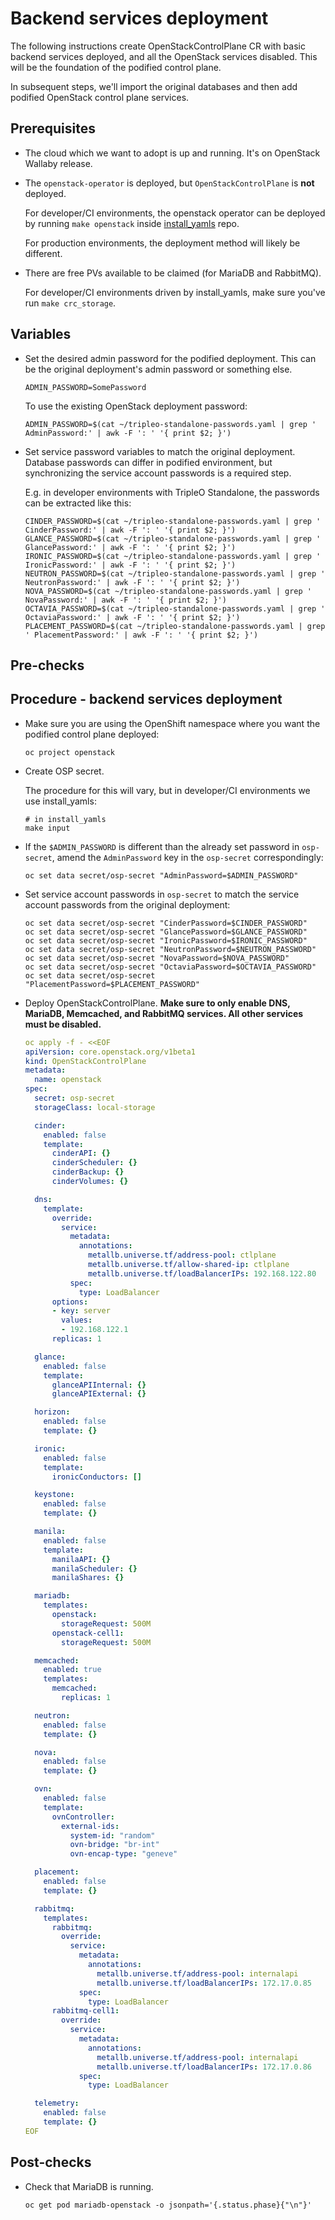 # Backend services deployment

The following instructions create OpenStackControlPlane CR with basic
backend services deployed, and all the OpenStack services disabled.
This will be the foundation of the podified control plane.

In subsequent steps, we'll import the original databases and then add
podified OpenStack control plane services.

## Prerequisites

* The cloud which we want to adopt is up and running. It's on
  OpenStack Wallaby release.

* The `openstack-operator` is deployed, but `OpenStackControlPlane` is
  **not** deployed.

  For developer/CI environments, the openstack operator can be deployed
  by running `make openstack` inside
  [install_yamls](https://github.com/openstack-k8s-operators/install_yamls)
  repo.

  For production environments, the deployment method will likely be
  different.

* There are free PVs available to be claimed (for MariaDB and RabbitMQ).

  For developer/CI environments driven by install_yamls, make sure
  you've run `make crc_storage`.


## Variables

* Set the desired admin password for the podified deployment. This can
  be the original deployment's admin password or something else.

  ```
  ADMIN_PASSWORD=SomePassword
  ```

  To use the existing OpenStack deployment password:
  ```
  ADMIN_PASSWORD=$(cat ~/tripleo-standalone-passwords.yaml | grep ' AdminPassword:' | awk -F ': ' '{ print $2; }')
  ```

* Set service password variables to match the original deployment.
  Database passwords can differ in podified environment, but
  synchronizing the service account passwords is a required step.

  E.g. in developer environments with TripleO Standalone, the
  passwords can be extracted like this:

  ```
  CINDER_PASSWORD=$(cat ~/tripleo-standalone-passwords.yaml | grep ' CinderPassword:' | awk -F ': ' '{ print $2; }')
  GLANCE_PASSWORD=$(cat ~/tripleo-standalone-passwords.yaml | grep ' GlancePassword:' | awk -F ': ' '{ print $2; }')
  IRONIC_PASSWORD=$(cat ~/tripleo-standalone-passwords.yaml | grep ' IronicPassword:' | awk -F ': ' '{ print $2; }')
  NEUTRON_PASSWORD=$(cat ~/tripleo-standalone-passwords.yaml | grep ' NeutronPassword:' | awk -F ': ' '{ print $2; }')
  NOVA_PASSWORD=$(cat ~/tripleo-standalone-passwords.yaml | grep ' NovaPassword:' | awk -F ': ' '{ print $2; }')
  OCTAVIA_PASSWORD=$(cat ~/tripleo-standalone-passwords.yaml | grep ' OctaviaPassword:' | awk -F ': ' '{ print $2; }')
  PLACEMENT_PASSWORD=$(cat ~/tripleo-standalone-passwords.yaml | grep ' PlacementPassword:' | awk -F ': ' '{ print $2; }')
  ```

## Pre-checks

## Procedure - backend services deployment

* Make sure you are using the OpenShift namespace where you want the
  podified control plane deployed:

  ```
  oc project openstack
  ```

* Create OSP secret.

  The procedure for this will vary, but in developer/CI environments
  we use install_yamls:

  ```
  # in install_yamls
  make input
  ```

* If the `$ADMIN_PASSWORD` is different than the already set password
  in `osp-secret`, amend the `AdminPassword` key in the `osp-secret`
  correspondingly:

  ```
  oc set data secret/osp-secret "AdminPassword=$ADMIN_PASSWORD"
  ```

* Set service account passwords in `osp-secret` to match the service
  account passwords from the original deployment:

  ```
  oc set data secret/osp-secret "CinderPassword=$CINDER_PASSWORD"
  oc set data secret/osp-secret "GlancePassword=$GLANCE_PASSWORD"
  oc set data secret/osp-secret "IronicPassword=$IRONIC_PASSWORD"
  oc set data secret/osp-secret "NeutronPassword=$NEUTRON_PASSWORD"
  oc set data secret/osp-secret "NovaPassword=$NOVA_PASSWORD"
  oc set data secret/osp-secret "OctaviaPassword=$OCTAVIA_PASSWORD"
  oc set data secret/osp-secret "PlacementPassword=$PLACEMENT_PASSWORD"
  ```

* Deploy OpenStackControlPlane. **Make sure to only enable DNS,
  MariaDB, Memcached, and RabbitMQ services. All other services must
  be disabled.**

  ```yaml
  oc apply -f - <<EOF
  apiVersion: core.openstack.org/v1beta1
  kind: OpenStackControlPlane
  metadata:
    name: openstack
  spec:
    secret: osp-secret
    storageClass: local-storage

    cinder:
      enabled: false
      template:
        cinderAPI: {}
        cinderScheduler: {}
        cinderBackup: {}
        cinderVolumes: {}

    dns:
      template:
        override:
          service:
            metadata:
              annotations:
                metallb.universe.tf/address-pool: ctlplane
                metallb.universe.tf/allow-shared-ip: ctlplane
                metallb.universe.tf/loadBalancerIPs: 192.168.122.80
            spec:
              type: LoadBalancer
        options:
        - key: server
          values:
          - 192.168.122.1
        replicas: 1

    glance:
      enabled: false
      template:
        glanceAPIInternal: {}
        glanceAPIExternal: {}

    horizon:
      enabled: false
      template: {}

    ironic:
      enabled: false
      template:
        ironicConductors: []

    keystone:
      enabled: false
      template: {}

    manila:
      enabled: false
      template:
        manilaAPI: {}
        manilaScheduler: {}
        manilaShares: {}

    mariadb:
      templates:
        openstack:
          storageRequest: 500M
        openstack-cell1:
          storageRequest: 500M

    memcached:
      enabled: true
      templates:
        memcached:
          replicas: 1

    neutron:
      enabled: false
      template: {}

    nova:
      enabled: false
      template: {}

    ovn:
      enabled: false
      template:
        ovnController:
          external-ids:
            system-id: "random"
            ovn-bridge: "br-int"
            ovn-encap-type: "geneve"

    placement:
      enabled: false
      template: {}

    rabbitmq:
      templates:
        rabbitmq:
          override:
            service:
              metadata:
                annotations:
                  metallb.universe.tf/address-pool: internalapi
                  metallb.universe.tf/loadBalancerIPs: 172.17.0.85
              spec:
                type: LoadBalancer
        rabbitmq-cell1:
          override:
            service:
              metadata:
                annotations:
                  metallb.universe.tf/address-pool: internalapi
                  metallb.universe.tf/loadBalancerIPs: 172.17.0.86
              spec:
                type: LoadBalancer

    telemetry:
      enabled: false
      template: {}
  EOF
  ```

## Post-checks

* Check that MariaDB is running.

  ```
  oc get pod mariadb-openstack -o jsonpath='{.status.phase}{"\n"}'
  ```
